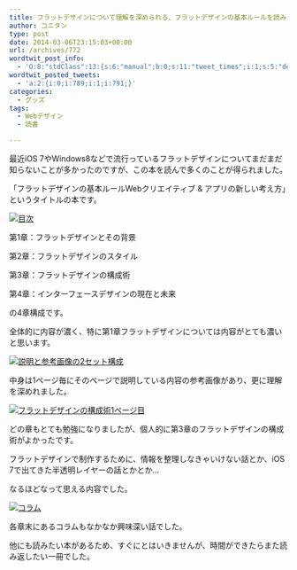 ```yaml
---
title: フラットデザインについて理解を深められる、フラットデザインの基本ルールを読みました。
author: コニタン
type: post
date: 2014-03-06T23:15:03+00:00
url: /archives/772
wordtwit_post_info:
  - 'O:8:"stdClass":13:{s:6:"manual";b:0;s:11:"tweet_times";i:1;s:5:"delay";s:1:"0";s:7:"enabled";s:1:"1";s:10:"separation";s:3:"270";s:7:"version";s:3:"3.6";s:14:"tweet_template";b:0;s:6:"status";i:2;s:6:"result";a:0:{}s:13:"tweet_counter";i:4;s:13:"tweet_log_ids";a:3:{i:0;i:789;i:1;i:790;i:2;i:791;}s:9:"hash_tags";a:0:{}s:8:"accounts";a:1:{i:0;s:6:"skd_nw";}}'
wordtwit_posted_tweets:
  - 'a:2:{i:0;i:789;i:1;i:791;}'
categories:
  - グッズ
tags:
  - Webデザイン
  - 読書

---
```

最近iOS 7やWindows8などで流行っているフラットデザインについてまだまだ知らないことが多かったのですが、この本を読んで多くのことが得られました。
  
<!--more-->

「フラットデザインの基本ルールWebクリエイティブ & アプリの新しい考え方」というタイトルの本です。



[<img src="https://i0.wp.com/peng-note.com/images/2014/03/IMG_20140306_123747134.png?fit=600%2C337" alt="目次" class="aligncenter size-full wp-image-779" srcset="https://i0.wp.com/peng-note.com/images/2014/03/IMG_20140306_123747134.png?w=600 600w, https://i0.wp.com/peng-note.com/images/2014/03/IMG_20140306_123747134.png?resize=300%2C168 300w" sizes="(max-width: 600px) 100vw, 600px" data-recalc-dims="1" />][1]
  
第1章：フラットデザインとその背景
  
第2章：フラットデザインのスタイル
  
第3章：フラットデザインの構成術
  
第4章：インターフェースデザインの現在と未来
  
の4章構成です。

全体的に内容が濃く、特に第1章フラットデザインについては内容がとても濃いと思います。

[<img src="https://i1.wp.com/peng-note.com/images/2014/03/IMG_20140306_124056952.png?fit=600%2C337" alt="説明と参考画像の2セット構成" class="aligncenter size-full wp-image-780" srcset="https://i1.wp.com/peng-note.com/images/2014/03/IMG_20140306_124056952.png?w=600 600w, https://i1.wp.com/peng-note.com/images/2014/03/IMG_20140306_124056952.png?resize=300%2C168 300w" sizes="(max-width: 600px) 100vw, 600px" data-recalc-dims="1" />][2]
  
中身は1ページ毎にそのページで説明している内容の参考画像があり、更に理解を深めれました。

[<img src="https://i0.wp.com/peng-note.com/images/2014/03/IMG_20140306_13023078.png?fit=600%2C337" alt="フラットデザインの構成術1ページ目" class="aligncenter size-full wp-image-782" srcset="https://i0.wp.com/peng-note.com/images/2014/03/IMG_20140306_13023078.png?w=600 600w, https://i0.wp.com/peng-note.com/images/2014/03/IMG_20140306_13023078.png?resize=300%2C168 300w" sizes="(max-width: 600px) 100vw, 600px" data-recalc-dims="1" />][3]
  
どの章もとても勉強になりましたが、個人的に第3章のフラットデザインの構成術がよかったです。

フラットデザインで制作するために、情報を整理しなきゃいけない話とか、iOS 7で出てきた半透明レイヤーの話とかとか…
  
なるほどなって思える内容でした。

[<img src="https://i1.wp.com/peng-note.com/images/2014/03/IMG_20140306_124012462.png?fit=600%2C386" alt="コラム" class="aligncenter size-full wp-image-777" srcset="https://i1.wp.com/peng-note.com/images/2014/03/IMG_20140306_124012462.png?w=600 600w, https://i1.wp.com/peng-note.com/images/2014/03/IMG_20140306_124012462.png?resize=300%2C193 300w" sizes="(max-width: 600px) 100vw, 600px" data-recalc-dims="1" />][4]
  
各章末にあるコラムもなかなか興味深い話でした。

他にも読みたい本があるため、すぐにとはいきませんが、時間ができたらまた読み返したい一冊でした。

 [1]: https://i0.wp.com/peng-note.com/images/2014/03/IMG_20140306_123747134.png
 [2]: https://i1.wp.com/peng-note.com/images/2014/03/IMG_20140306_124056952.png
 [3]: https://i0.wp.com/peng-note.com/images/2014/03/IMG_20140306_13023078.png
 [4]: https://i1.wp.com/peng-note.com/images/2014/03/IMG_20140306_124012462.png